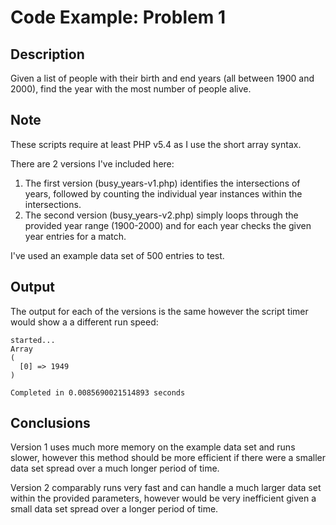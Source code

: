 # Code Example: Problem 1

## Description
Given a list of people with their birth and end years (all between 1900 and 2000), find the year with the most number of people alive.

## Note
These scripts require at least PHP v5.4 as I use the short array syntax.

There are 2 versions I've included here:

1. The first version (busy_years-v1.php) identifies the intersections of years, followed by counting the individual year instances within the intersections.
2. The second version (busy_years-v2.php) simply loops through the provided year range (1900-2000) and for each year checks the given year entries for a match.

I've used an example data set of 500 entries to test.

## Output
The output for each of the versions is the same however the script timer would show a a different run speed:

    started...
    Array
    (
      [0] => 1949
    )

    Completed in 0.0085690021514893 seconds

## Conclusions
Version 1 uses much more memory on the example data set and runs slower, however this method should be more efficient if there were a smaller data set spread over a much longer period of time.

Version 2 comparably runs very fast and can handle a much larger data set within the provided parameters, however would be very inefficient given a small data set spread over a longer period of time.
